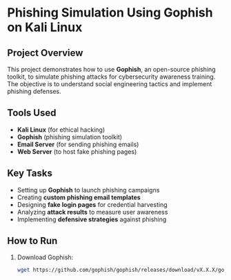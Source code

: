 # Phishing Simulation Using Gophish on Kali Linux

## Project Overview
This project demonstrates how to use **Gophish**, an open-source phishing toolkit, to simulate phishing attacks for cybersecurity awareness training. The objective is to understand social engineering tactics and implement phishing defenses.

## Tools Used
- **Kali Linux** (for ethical hacking)
- **Gophish** (phishing simulation toolkit)
- **Email Server** (for sending phishing emails)
- **Web Server** (to host fake phishing pages)

## Key Tasks
- Setting up **Gophish** to launch phishing campaigns
- Creating **custom phishing email templates**
- Designing **fake login pages** for credential harvesting
- Analyzing **attack results** to measure user awareness
- Implementing **defensive strategies** against phishing

## How to Run
1. Download Gophish:
   ```sh
   wget https://github.com/gophish/gophish/releases/download/vX.X.X/gophish-vX.X.X-linux-64bit.tar.gz
